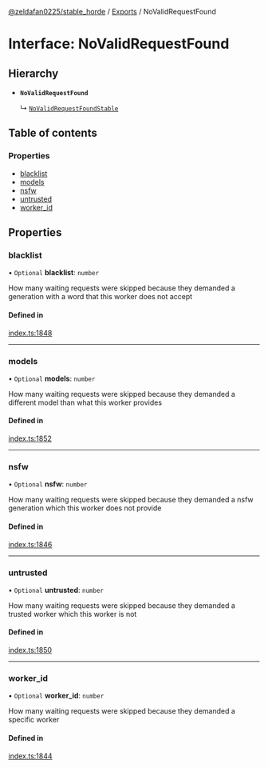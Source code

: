 [@zeldafan0225/stable_horde](../readme.md) / [Exports](../modules.md) / NoValidRequestFound

# Interface: NoValidRequestFound

## Hierarchy

- **`NoValidRequestFound`**

  ↳ [`NoValidRequestFoundStable`](NoValidRequestFoundStable.md)

## Table of contents

### Properties

- [blacklist](NoValidRequestFound.md#blacklist)
- [models](NoValidRequestFound.md#models)
- [nsfw](NoValidRequestFound.md#nsfw)
- [untrusted](NoValidRequestFound.md#untrusted)
- [worker\_id](NoValidRequestFound.md#worker_id)

## Properties

### blacklist

• `Optional` **blacklist**: `number`

How many waiting requests were skipped because they demanded a generation with a word that this worker does not accept

#### Defined in

[index.ts:1848](https://github.com/ZeldaFan0225/stable_horde/blob/b03d78a/index.ts#L1848)

___

### models

• `Optional` **models**: `number`

How many waiting requests were skipped because they demanded a different model than what this worker provides

#### Defined in

[index.ts:1852](https://github.com/ZeldaFan0225/stable_horde/blob/b03d78a/index.ts#L1852)

___

### nsfw

• `Optional` **nsfw**: `number`

How many waiting requests were skipped because they demanded a nsfw generation which this worker does not provide

#### Defined in

[index.ts:1846](https://github.com/ZeldaFan0225/stable_horde/blob/b03d78a/index.ts#L1846)

___

### untrusted

• `Optional` **untrusted**: `number`

How many waiting requests were skipped because they demanded a trusted worker which this worker is not

#### Defined in

[index.ts:1850](https://github.com/ZeldaFan0225/stable_horde/blob/b03d78a/index.ts#L1850)

___

### worker\_id

• `Optional` **worker\_id**: `number`

How many waiting requests were skipped because they demanded a specific worker

#### Defined in

[index.ts:1844](https://github.com/ZeldaFan0225/stable_horde/blob/b03d78a/index.ts#L1844)
